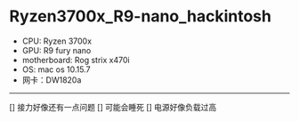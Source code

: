 # Ryzen3700x_R9-nano_hackintosh
- CPU: Ryzen 3700x
- GPU: R9 fury nano
- motherboard: Rog strix x470i
- OS: mac os 10.15.7
- 网卡：DW1820a
---
[] 接力好像还有一点问题
[] 可能会睡死
[] 电源好像负载过高
